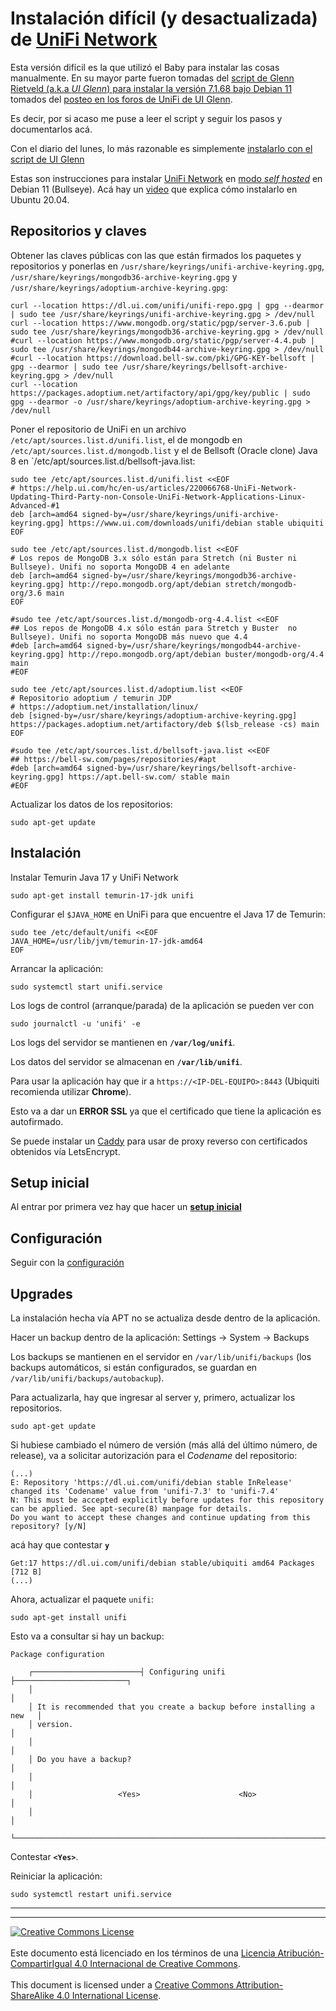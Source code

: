 # Instalación difícil (y desactualizada) de [UniFi Network](UniFi_Network.md)

Esta versión difícil es la que utilizó el Baby para instalar las cosas
manualmente. En su mayor parte fueron tomadas del [script de Glenn Rietveld
(a.k.a _UI Glenn_) para instalar la versión 7.1.68 bajo Debian
11](https://get.glennr.nl/unifi/install/unifi-7.1.68.sh) tomados del [posteo en
los foros de UniFi de UI 
Glenn](https://community.ui.com/questions/UniFi-Installation-Scripts-or-UniFi-Easy-Update-Script-or-UniFi-Lets-Encrypt-or-UniFi-Easy-Encrypt-/ccbc7530-dd61-40a7-82ec-22b17f027776).

Es decir, por si acaso me puse a leer el script y seguir los pasos y
documentarlos acá.

Con el diario del lunes, lo más razonable es simplemente [instalarlo con el
script de UI Glenn](UniFi_Network-Instalacion.md#instalación-fácil)


Estas son instrucciones para instalar [UniFi Network](UniFi_Network.md) en 
[modo _self hosted_](https://help.ui.com/hc/en-us/articles/220066768-UniFi-How-to-Install-and-Update-via-APT-on-Debian-or-Ubuntu)
en Debian 11 (Bullseye). Acá hay un [video](https://youtu.be/lkUhWnDPutg) que
explica cómo instalarlo en Ubuntu 20.04.

## Repositorios y claves

Obtener las claves públicas con las que están firmados los paquetes y 
repositorios y ponerlas en `/usr/share/keyrings/unifi-archive-keyring.gpg`,
`/usr/share/keyrings/mongodb36-archive-keyring.gpg` y 
`/usr/share/keyrings/adoptium-archive-keyring.gpg`:

```
curl --location https://dl.ui.com/unifi/unifi-repo.gpg | gpg --dearmor | sudo tee /usr/share/keyrings/unifi-archive-keyring.gpg > /dev/null
curl --location https://www.mongodb.org/static/pgp/server-3.6.pub | sudo tee /usr/share/keyrings/mongodb36-archive-keyring.gpg > /dev/null
#curl --location https://www.mongodb.org/static/pgp/server-4.4.pub | sudo tee /usr/share/keyrings/mongodb44-archive-keyring.gpg > /dev/null
#curl --location https://download.bell-sw.com/pki/GPG-KEY-bellsoft | gpg --dearmor | sudo tee /usr/share/keyrings/bellsoft-archive-keyring.gpg > /dev/null
curl --location https://packages.adoptium.net/artifactory/api/gpg/key/public | sudo gpg --dearmor -o /usr/share/keyrings/adoptium-archive-keyring.gpg > /dev/null
```

Poner el repositorio de UniFi en un archivo 
`/etc/apt/sources.list.d/unifi.list`, el de mongodb en 
`/etc/apt/sources.list.d/mongodb.list` y el de Bellsoft (Oracle clone) Java 8 en 
`/etc/apt/sources.list.d/bellsoft-java.list:

```
sudo tee /etc/apt/sources.list.d/unifi.list <<EOF
# https://help.ui.com/hc/en-us/articles/220066768-UniFi-Network-Updating-Third-Party-non-Console-UniFi-Network-Applications-Linux-Advanced-#1
deb [arch=amd64 signed-by=/usr/share/keyrings/unifi-archive-keyring.gpg] https://www.ui.com/downloads/unifi/debian stable ubiquiti
EOF

sudo tee /etc/apt/sources.list.d/mongodb.list <<EOF
# Los repos de MongoDB 3.x sólo están para Stretch (ni Buster ni Bullseye). Unifi no soporta MongoDB 4 en adelante
deb [arch=amd64 signed-by=/usr/share/keyrings/mongodb36-archive-keyring.gpg] http://repo.mongodb.org/apt/debian stretch/mongodb-org/3.6 main
EOF

#sudo tee /etc/apt/sources.list.d/mongodb-org-4.4.list <<EOF
## Los repos de MongoDB 4.x sólo están para Stretch y Buster  no Bullseye). Unifi no soporta MongoDB más nuevo que 4.4
#deb [arch=amd64 signed-by=/usr/share/keyrings/mongodb44-archive-keyring.gpg] http://repo.mongodb.org/apt/debian buster/mongodb-org/4.4 main
#EOF

sudo tee /etc/apt/sources.list.d/adoptium.list <<EOF
# Repositorio adoptium / temurin JDP
# https://adoptium.net/installation/linux/
deb [signed-by=/usr/share/keyrings/adoptium-archive-keyring.gpg] https://packages.adoptium.net/artifactory/deb $(lsb_release -cs) main
EOF

#sudo tee /etc/apt/sources.list.d/bellsoft-java.list <<EOF
## https://bell-sw.com/pages/repositories/#apt
#deb [arch=amd64 signed-by=/usr/share/keyrings/bellsoft-archive-keyring.gpg] https://apt.bell-sw.com/ stable main
#EOF
```

Actualizar los datos de los repositorios:

```
sudo apt-get update
```

## Instalación

Instalar Temurin Java 17 y UniFi Network
```
sudo apt-get install temurin-17-jdk unifi
```

Configurar el `$JAVA_HOME` en UniFi para que encuentre el Java 17 de Temurin:
```
sudo tee /etc/default/unifi <<EOF
JAVA_HOME=/usr/lib/jvm/temurin-17-jdk-amd64
EOF
```

Arrancar la aplicación:
```
sudo systemctl start unifi.service
```

Los logs de control (arranque/parada) de la aplicación se pueden ver con
```
sudo journalctl -u 'unifi' -e
```

Los logs del servidor se mantienen en **`/var/log/unifi`**.

Los datos del servidor se almacenan en **`/var/lib/unifi`**.

Para usar la aplicación hay que ir a `https://<IP-DEL-EQUIPO>:8443` (Ubiquiti
recomienda utilizar **Chrome**).

Esto va a dar un **ERROR SSL** ya que el certificado que tiene la aplicación es
autofirmado.

Se puede instalar un [Caddy](Caddy.md) para usar de proxy reverso con 
certificados obtenidos vía LetsEncrypt.

## Setup inicial

Al entrar por primera vez hay que hacer un [**setup
inicial**](UniFi_Network-Setup_inicial.md)

## Configuración

Seguir con la [configuración](UniFi_Network.md#user-content-configuración)

## Upgrades

La instalación hecha vía APT no se actualiza desde dentro de la aplicación.

Hacer un backup dentro de la aplicación:
Settings -> System -> Backups

Los backups se mantienen en el servidor en `/var/lib/unifi/backups` (los
backups automáticos, si están configurados, se guardan en
`/var/lib/unifi/backups/autobackup`).

Para actualizarla, hay que ingresar al server y, primero, actualizar los
repositorios.
```
sudo apt-get update
```
Si hubiese cambiado el número de versión (más allá del último número, de
release), va a solicitar autorización para el _Codename_ del repositorio:
```
(...)
E: Repository 'https://dl.ui.com/unifi/debian stable InRelease' changed its 'Codename' value from 'unifi-7.3' to 'unifi-7.4'
N: This must be accepted explicitly before updates for this repository can be applied. See apt-secure(8) manpage for details.
Do you want to accept these changes and continue updating from this repository? [y/N]
```
acá hay que contestar **`y`**
```
Get:17 https://dl.ui.com/unifi/debian stable/ubiquiti amd64 Packages [712 B]
(...)
```

Ahora, actualizar el paquete `unifi`:
```
sudo apt-get install unifi
```

Esto va a consultar si hay un backup:
```
Package configuration

    ┌────────────────────────┤ Configuring unifi ├─────────────────────────┐
    │                                                                      │
    │ It is recommended that you create a backup before installing a new   │
    │ version.                                                             │
    │                                                                      │
    │ Do you have a backup?                                                │
    │                                                                      │
    │                   <Yes>                      <No>                    │
    │                                                                      │
    └──────────────────────────────────────────────────────────────────────┘

```
Contestar **`<Yes>`**.

Reiniciar la aplicación:
```
sudo systemctl restart unifi.service
```
<!--
### Upgrade de MongoDB

La primera versión que instalamos de Unifi Network sólo soportaba MongoDB 3.6.

A partir de la versión 8.0.7, también soporta MongoDB 4.4 (que es _menos vieja_).

* Detener tanto el servicio unifi como mongodb:
```
sudo systemctl stop unifi.service
```
-->

___
<!-- LICENSE -->
___
<a rel="licencia" href="https://creativecommons.org/licenses/by-sa/4.0/deed.es">
<img alt="Creative Commons License" style="border-width:0"
src="https://i.creativecommons.org/l/by-sa/4.0/88x31.png" /></a>
<br /><br />
Este documento está licenciado en los términos de una <a rel="licencia"
href="https://creativecommons.org/licenses/by-sa/4.0/deed.es">
Licencia Atribución-CompartirIgual 4.0 Internacional de Creative Commons</a>.
<br /><br />
This document is licensed under a <a rel="license" 
href="https://creativecommons.org/licenses/by-sa/4.0/deed.en">
Creative Commons Attribution-ShareAlike 4.0 International License</a>.
<!-- END --> 
